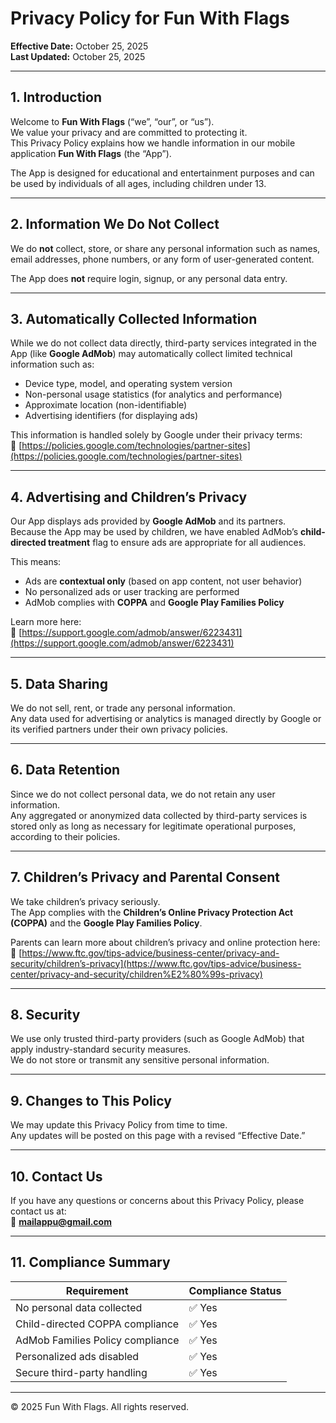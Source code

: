 # Privacy Policy for Fun With Flags

**Effective Date:** October 25, 2025  
**Last Updated:** October 25, 2025  

---

## 1. Introduction
Welcome to **Fun With Flags** (“we”, “our”, or “us”).  
We value your privacy and are committed to protecting it.  
This Privacy Policy explains how we handle information in our mobile application **Fun With Flags** (the “App”).  

The App is designed for educational and entertainment purposes and can be used by individuals of all ages, including children under 13.

---

## 2. Information We Do Not Collect
We do **not** collect, store, or share any personal information such as names, email addresses, phone numbers, or any form of user-generated content.  

The App does **not** require login, signup, or any personal data entry.

---

## 3. Automatically Collected Information
While we do not collect data directly, third-party services integrated in the App (like **Google AdMob**) may automatically collect limited technical information such as:
- Device type, model, and operating system version  
- Non-personal usage statistics (for analytics and performance)  
- Approximate location (non-identifiable)  
- Advertising identifiers (for displaying ads)

This information is handled solely by Google under their privacy terms:  
🔗 [https://policies.google.com/technologies/partner-sites](https://policies.google.com/technologies/partner-sites)

---

## 4. Advertising and Children’s Privacy
Our App displays ads provided by **Google AdMob** and its partners.  
Because the App may be used by children, we have enabled AdMob’s **child-directed treatment** flag to ensure ads are appropriate for all audiences.  

This means:
- Ads are **contextual only** (based on app content, not user behavior)  
- No personalized ads or user tracking are performed  
- AdMob complies with **COPPA** and **Google Play Families Policy**

Learn more here:  
🔗 [https://support.google.com/admob/answer/6223431](https://support.google.com/admob/answer/6223431)

---

## 5. Data Sharing
We do not sell, rent, or trade any personal information.  
Any data used for advertising or analytics is managed directly by Google or its verified partners under their own privacy policies.

---

## 6. Data Retention
Since we do not collect personal data, we do not retain any user information.  
Any aggregated or anonymized data collected by third-party services is stored only as long as necessary for legitimate operational purposes, according to their policies.

---

## 7. Children’s Privacy and Parental Consent
We take children’s privacy seriously.  
The App complies with the **Children’s Online Privacy Protection Act (COPPA)** and the **Google Play Families Policy**.  

Parents can learn more about children’s privacy and online protection here:  
🔗 [https://www.ftc.gov/tips-advice/business-center/privacy-and-security/children’s-privacy](https://www.ftc.gov/tips-advice/business-center/privacy-and-security/children%E2%80%99s-privacy)

---

## 8. Security
We use only trusted third-party providers (such as Google AdMob) that apply industry-standard security measures.  
We do not store or transmit any sensitive personal information.

---

## 9. Changes to This Policy
We may update this Privacy Policy from time to time.  
Any updates will be posted on this page with a revised “Effective Date.”

---

## 10. Contact Us
If you have any questions or concerns about this Privacy Policy, please contact us at:  
📧 **mailappu@gmail.com**  


---

## 11. Compliance Summary

| Requirement | Compliance Status |
|--------------|-------------------|
| No personal data collected | ✅ Yes |
| Child-directed COPPA compliance | ✅ Yes |
| AdMob Families Policy compliance | ✅ Yes |
| Personalized ads disabled | ✅ Yes |
| Secure third-party handling | ✅ Yes |

---

© 2025 Fun With Flags. All rights reserved.
